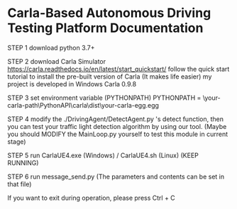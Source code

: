 # Carla-Based Autonomous Driving Testing Platform Documentation

STEP 1 download python 3.7+

STEP 2 download Carla Simulator https://carla.readthedocs.io/en/latest/start_quickstart/
	   follow the quick start tutorial to install the pre-built version of Carla (It makes life easier)
	   my project is developed in Windows Carla 0.9.8

STEP 3 set environment variable (PYTHONPATH) PYTHONPATH = \your-carla-path\PythonAPI\carla\dist\your-carla-egg.egg

STEP 4 modify the ./DrivingAgent/DetectAgent.py 's detect function, then you can test your traffic light detection algorithm by using our tool. (Maybe you should MODIFY the MainLoop.py yourself to test this module in current stage)

STEP 5 run CarlaUE4.exe (Windows) / CarlaUE4.sh (Linux) (KEEP RUNNING) 

STEP 6 run message_send.py (The parameters and contents can be set in that file)

If you want to exit during operation, please press Ctrl + C
